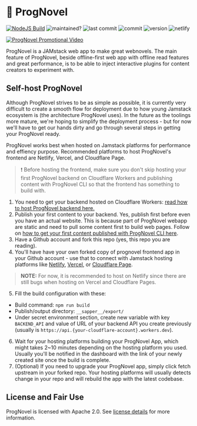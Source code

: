 # 🚀 ProgNovel

[![NodeJS Build](https://github.com/prognoveljs/prognovel-app/actions/workflows/nodejs.yml/badge.svg)](https://github.com/prognoveljs/prognovel-app/actions/workflows/nodejs.yml)
![maintained?](https://img.shields.io/badge/maintained%3F-yes-green.svg)
![last commit](https://img.shields.io/github/last-commit/prognoveljs/prognovel-app/develop)
![commit](https://img.shields.io/github/commit-activity/m/prognoveljs/prognovel-app/develop)
![version](https://img.shields.io/github/package-json/v/prognoveljs/prognovel-app)
![netlify](https://img.shields.io/netlify/da504f88-e78c-4e63-bed4-52ebf13860b2)

[![ProgNovel Promotional Video](https://img.youtube.com/vi/4nBUq1638zk/maxresdefault.jpg)](https://youtu.be/4nBUq1638zk)

ProgNovel is a JAMstack web app to make great webnovels. The main feature of ProgNovel, beside offline-first
web app with offline read features and great performance, is to be able to inject interactive plugins
for content creators to experiment with.

## Self-host ProgNovel

Although ProgNovel strives to be as simple as possible, it is currently very difficult to create a smooth flow for deployment due to how young Jamstack ecosystem is (the architecture ProgNovel uses). In the future as the toolings more mature, we're hoping to simplify the deployment process - but for now we'll have to get our hands dirty and go through several steps in getting your ProgNovel ready.

ProgNovel works best when hosted on Jamstack platforms for performance and effiency purpose. Recommended platforms to host ProgNovel's frontend are Netlify, Vercel, and Cloudflare Page.

> ❗ Before hosting the frontend, make sure you don't skip hosting your first ProgNovel backend on Cloudflare Workers and publishing content with ProgNovel CLI so that the frontend has something to build with.

1. You need to get your backend hosted on Cloudflare Workers: [read how to host ProgNovel backend here.](https://github.com/prognoveljs/prognovel-workers)
2. Publish your first content to your backend. Yes, publish first before even you have an actual website. This is because part of ProgNovel webapp are static and need to pull some content first to build web pages. Follow on [how to get your first content published with ProgNovel CLI here](https://github.com/prognoveljs/prognovel-cli).
3. Have a Github account and fork this repo (yes, this repo you are reading).
4. You'll have have your own forked copy of prognovel frontend app in your Github account - use that to connect with Jamstack hosting platforms like [Netlify](https://www.netlify.com/), [Vercel](https://vercel.com/), or [Cloudflare Page](https://pages.cloudflare.com/).

> **NOTE:** For now, it is recommended to host on Netlify since there are still bugs when hosting on Vercel and Cloudflare Pages.

5. Fill the build configuration with these:

- Build command: `npm run build`
- Publish/output directory: `__sapper__/export/`
- Under secret environment section, create new variable with key `BACKEND_API` and value of URL of your backend API you create previously (usually is `https://api.{your-cloudflare-account}.workers.dev`).

6. Wait for your hosting platforms building your ProgNovel App, which might takes 2~10 minutes depending on the hosting platform you used. Usually you'll be notified in the dashboard with the link of your newly created site once the build is complete.
7. (Optional) If you need to upgrade your ProgNovel app, simply click fetch upstream in your forked repo. Your hosting platforms will usually detects change in your repo and will rebuild the app with the latest codebase.

## License and Fair Use

ProgNovel is licensed with Apache 2.0. See [license details](LICENSE.md) for more information.
